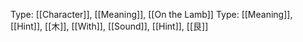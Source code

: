 Type: [[Character]], [[Meaning]], [[On the Lamb]]
Type: [[Meaning]], [[Hint]], [[木]], [[With]], [[Sound]], [[Hint]], [[艮]]